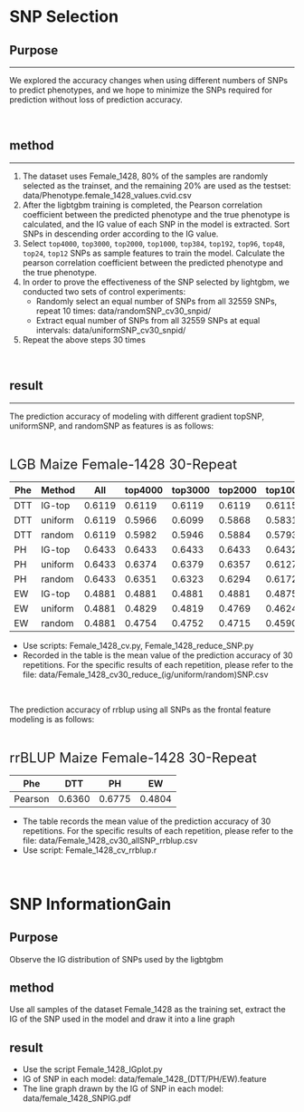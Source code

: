 # SNP Selection

## Purpose

---

We explored the accuracy changes when using different numbers of SNPs to predict phenotypes, and we hope to minimize the SNPs required for prediction without loss of prediction accuracy.

<br>

## method

---

1. The dataset uses Female_1428, 80% of the samples are randomly selected as the trainset, and the remaining 20% are used as the testset: data/Phenotype.female_1428_values.cvid.csv
2. After the ligbtgbm training is completed, the Pearson correlation coefficient between the predicted phenotype and the true phenotype is calculated, 
   and the IG value of each SNP in the model is extracted. Sort SNPs in descending order according to the IG value.
3. Select `top4000`, `top3000`, `top2000`, `top1000`, `top384`, `top192`, `top96`, `top48`, `top24`, `top12` SNPs as sample features to train the model.
   Calculate the pearson correlation coefficient between the predicted phenotype and the true phenotype.
4. In order to prove the effectiveness of the SNP selected by lightgbm, we conducted two sets of control experiments:
    * Randomly select an equal number of SNPs from all 32559 SNPs, repeat 10 times: data/randomSNP_cv30_snpid/
    * Extract equal number of SNPs from all 32559 SNPs at equal intervals: data/uniformSNP_cv30_snpid/
5. Repeat the above steps 30 times

<br>

## result

---

The prediction accuracy of modeling with different gradient topSNP, uniformSNP, and randomSNP as features is as follows:

<br>

<font size=5>LGB Maize Female-1428 30-Repeat</font>

<center>

Phe|Method|All|top4000|top3000|top2000|top1000|top384|top192|top96|top48|top24|top12|
---|---|---|---|---|---|---|---|---|---|---|---|---
DTT|IG-top|0.6119|0.6119|0.6119|0.6119|0.6115|0.6044|0.5928|0.5796|0.5523|0.4979|0.4289
DTT|uniform|0.6119|0.5966|0.6099|0.5868|0.5831|0.5297|0.5255|0.5027|0.4265|0.3419|0.2601
DTT|random|0.6119|0.5982|0.5946|0.5884|0.5793|0.5544|0.5146|0.4791|0.4451|0.3747|0.2747
PH|IG-top|0.6433|0.6433|0.6433|0.6433|0.6432|0.6354|0.6271|0.6143|0.5862|0.5401|0.4771
PH|uniform|0.6433|0.6374|0.6379|0.6357|0.6127|0.5867|0.5647|0.5274|0.4721|0.4099|0.2984
PH|random|0.6433|0.6351|0.6323|0.6294|0.6172|0.5936|0.5696|0.5331|0.4792|0.3917|0.3004
EW|IG-top|0.4881|0.4881|0.4881|0.4881|0.4875|0.4783|0.4599|0.4440|0.4113|0.3711|0.3222
EW|uniform|0.4881|0.4829|0.4819|0.4769|0.4624|0.4362|0.4131|0.3712|0.3309|0.2637|0.1944
EW|random|0.4881|0.4754|0.4752|0.4715|0.4590|0.4400|0.4215|0.3861|0.3493|0.3028|0.2185

</center>

* Use scripts: Female_1428_cv.py, Female_1428_reduce_SNP.py
* Recorded in the table is the mean value of the prediction accuracy of 30 repetitions. For the specific results of each repetition, please refer to the file: data/Female_1428_cv30_reduce_(ig/uniform/random)SNP.csv

<br>

The prediction accuracy of rrblup using all SNPs as the frontal feature modeling is as follows:

<br>

<font size=5>rrBLUP Maize Female-1428 30-Repeat</font>

<center>

Phe|DTT|PH|EW
---|---|---|---
Pearson|0.6360|0.6775|0.4804

</center>

* The table records the mean value of the prediction accuracy of 30 repetitions. 
  For the specific results of each repetition, please refer to the file: data/Female_1428_cv30_allSNP_rrblup.csv
* Use script: Female_1428_cv_rrblup.r

<br>


# SNP InformationGain

## Purpose

Observe the IG distribution of SNPs used by the ligbtgbm

## method

Use all samples of the dataset Female_1428 as the training set, extract the IG of the SNP used in the model and draw it into a line graph

## result

* Use the script Female_1428_IGplot.py
* IG of SNP in each model: data/female_1428_(DTT/PH/EW).feature
* The line graph drawn by the IG of SNP in each model: data/female_1428_SNPIG.pdf












